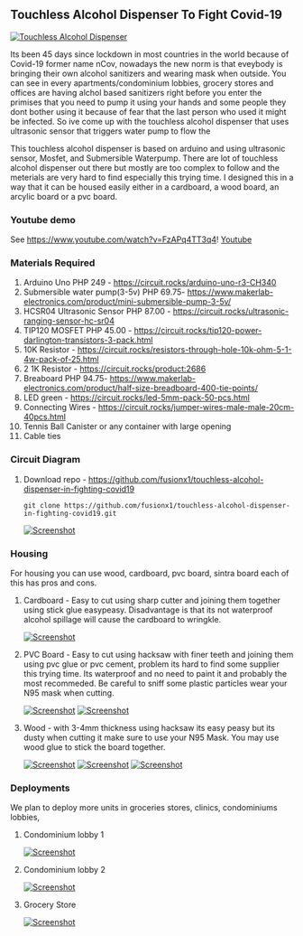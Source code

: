 ## Touchless Alcohol Dispenser To Fight Covid-19

[![Touchless Alcohol Dispenser](http://dev-mapinas.pantheonsite.io/sites/default/files/protoa2.jpg)](https://www.youtube.com/watch?v=FzAPq4TT3q4 "Touchless Alcohol Dispenser To Fight Covid-19")

Its been 45 days since lockdown in most countries in the world because of Covid-19 former name nCov, nowadays the new norm is that eveybody is bringing their own alcohol sanitizers and wearing mask when outside. You can see in every apartments/condominium lobbies, grocery stores and offices are having alchol based sanitizers right before you enter the primises that you need to pump it using your hands and some people they dont bother using it because of fear that the last person who used it might be infected. So ive come up with the touchless alcohol dispenser that uses ultrasonic sensor that triggers water pump to flow the  

This touchless alcohol dispenser is based on arduino and using ultrasonic sensor, Mosfet, and Submersible Waterpump. There are lot of touchless alcohol dispenser out there but mostly are too complex to follow and the meterials are very hard to find especially this trying time. I designed this in a way that it can be housed easily either in a cardboard, a wood board, an arcylic board or a pvc board.

### Youtube demo
See https://www.youtube.com/watch?v=FzAPq4TT3q4!
[Youtube](https://www.youtube.com/watch?v=FzAPq4TT3q4)


### Materials Required

1. Arduino Uno PHP 249 - https://circuit.rocks/arduino-uno-r3-CH340
2. Submersible water pump(3-5v) PHP 69.75- https://www.makerlab-electronics.com/product/mini-submersible-pump-3-5v/
3. HCSR04 Ultrasonic Sensor PHP 87.00 - https://circuit.rocks/ultrasonic-ranging-sensor-hc-sr04
4. TIP120 MOSFET PHP 45.00 - https://circuit.rocks/tip120-power-darlington-transistors-3-pack.html
5. 10K Resistor - https://circuit.rocks/resistors-through-hole-10k-ohm-5-1-4w-pack-of-25.html
6. 2 1K Resistor - https://circuit.rocks/product:2686 
7. Breaboard PHP 94.75- https://www.makerlab-electronics.com/product/half-size-breadboard-400-tie-points/
8. LED green - https://circuit.rocks/led-5mm-pack-50-pcs.html
9. Connecting Wires - https://circuit.rocks/jumper-wires-male-male-20cm-40pcs.html
10. Tennis Ball Canister or any container with large opening
11. Cable ties



### Circuit Diagram

1. Download repo - https://github.com/fusionx1/touchless-alcohol-dispenser-in-fighting-covid19

    ```
    git clone https://github.com/fusionx1/touchless-alcohol-dispenser-in-fighting-covid19.git
    ```

   [![Screenshot](http://dev-mapinas.pantheonsite.io/sites/default/files/schematics.png)](#)
   
   
### Housing

For housing you can use wood, cardboard, pvc board, sintra board each of this has pros and cons.

1. Cardboard - Easy to cut using sharp cutter and joining them together using stick glue easypeasy. Disadvantage is that its not waterproof alcohol spillage will cause the cardboard to wringkle.

   [![Screenshot](http://dev-mapinas.pantheonsite.io/sites/default/files/cardboard.jpg)](#)
   
2. PVC Board - Easy to cut using hacksaw with finer teeth and joining them using pvc glue or pvc cement, problem its hard to find some supplier this trying time. Its waterproof and no need to paint it and probably the most recommeded. Be careful to sniff some plastic particles wear your N95 mask when cutting.

   [![Screenshot](http://dev-mapinas.pantheonsite.io/sites/default/files/pvc-board1.jpg)](#)
   [![Screenshot](http://dev-mapinas.pantheonsite.io/sites/default/files/pvc-board2.jpg)](#)
      
3. Wood - with 3-4mm thickness using hacksaw its easy peasy but its dusty when cutting it make sure to use your N95 Mask. You may use wood glue to stick the board together.

   [![Screenshot](http://dev-mapinas.pantheonsite.io/sites/default/files/wood1.jpg)](#)
   [![Screenshot](http://dev-mapinas.pantheonsite.io/sites/default/files/wood2.jpg)](#)
   [![Screenshot](http://dev-mapinas.pantheonsite.io/sites/default/files/wood3.jpg)](#)
   
   
### Deployments

We plan to deploy more units in groceries stores, clinics, condominiums lobbies, 

1. Condominium lobby 1

   [![Screenshot](http://dev-mapinas.pantheonsite.io/sites/default/files/deployment1.jpg)](#)
   
2. Condominium lobby 2

   [![Screenshot](http://dev-mapinas.pantheonsite.io/sites/default/files/deployment2.jpg)](#)
   
3. Grocery Store

   [![Screenshot](http://dev-mapinas.pantheonsite.io/sites/default/files/deployment3.jpg)](#)
   
  
      



